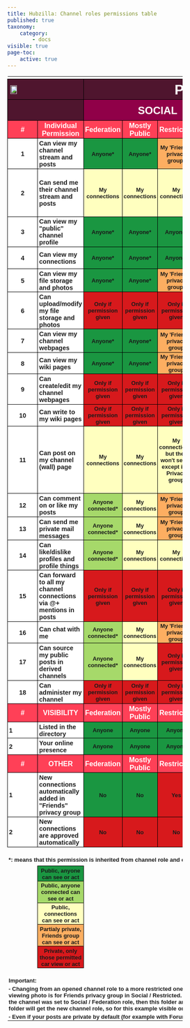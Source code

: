 ```yaml
---
title: Hubzilla: Channel roles permissions table
published: true
taxonomy:
    category:
        - docs
visible: true
page-toc:
    active: true
---
```


<style>
td
  {
  font-style:normal;
  font-weight:bold;
  font-family:Verdana,Arial,Helvetica,sans-serif;
  text-align:center;
  vertical-align:middle;
  padding:0.2em 0.2em 0.1em 0.2em;
  }

.permission_title{
  font-size:2em;
  color:rgb(255, 255, 255);
  background-color:rgb(79,21,46);
  border:0.05em solid rgb(0,0,0);
}

/* Channel_type = Social, Forum, etc. */
.channel_type{
  font-size:1.5em;
  color:rgb(255, 255, 255);
  background-color:rgb(144,0,72);
  border:0.05em solid rgb(0,0,0);
}

/* Channel_role = Federation, Mostly public, etc. */
.channel_role{
  font-size:1em;
  color:rgb(255, 255, 255);
  background-color:rgb(255,64,87);
  border:0.05em solid rgb(0,0,0);
  padding:0.2em 0.2em 0.1em 0.2em;
}

/* Permission_type = Can view, can send, etc. */
.permission_type {
  font-size:0.9em;
  background-color:rgb(255, 255, 255);
  text-align:left;
  border:0.05em solid rgb(0,0,0);
}

.green{
  font-size:0.8em;
  background-color:rgb(26,150,65);
  border:0.05em solid rgb(0,0,0);
}
.lighter_green{
  font-size:0.8em;
  background-color:rgb(166,217,106);
  border:0.05em solid rgb(0,0,0);
}

.orange{
  font-size:0.8em;
  background-color:rgb(253,174,97);
  border:0.05em solid rgb(0,0,0);
}

.yellow{
  font-size:0.8em;
  background-color:rgb(255,255,191);
  border:0.05em solid rgb(0,0,0);
}

.red {
  font-size:0.8em;
  background-color:rgb(215,25,28);
  border:0.05em solid rgb(0,0,0);
}

table {
    border-collapse:collapse;
    width: 80%;
}

</style>

</head>
<body>
<table><colgroup>
<col width="2.5%"></col>
<col width="20%"></col>
<col width="9%"></col>
<col width="9%"></col>
<col width="9%"></col>
<col width="9%"></col>
<col width="9%"></col>
<col width="9%"></col>
<col width="9%"></col>
<col width="7%"></col>
<col width="7%"></col>
</colgroup>
<tbody><tr><td width="2.5%" height="1"></td>
<td width="20%" height="1"></td>
<td width="9%" height="1"></td>
<td width="9%" height="1"></td>
<td width="9%" height="1"></td>
<td width="9%" height="1"></td>
<td width="9%" height="1"></td>
<td width="9%" height="1"></td>
<td width="9%" height="1"></td>
<td width="7%" height="1"></td>
<td width="7%" height="1"></td>
</tr>
<tr>
<td id="cell_A01" colspan="2" class="permission_title" style="text-align:left;"><img src="https://howto.disroot.org/user/pages/01.basics/en/disroot_logo.png" style="width:30%;height:30%;">
</td>
<td id="cell_A1" colspan="9" class="permission_title">PERMISSIONS ROLES</td>
</tr>
<tr><td id="cell_A2" colspan="2" class="permission_title">&nbsp;</td>
<td id="cell_C2" colspan="4" class="channel_type">SOCIAL</td>
<td id="cell_G2" colspan="3" class="channel_type">FORUM</td>
<td id="cell_J2" colspan="2" class="channel_type">FEED</td>
</tr>
<tr><td id="cell_A3" class="channel_role">#</td>
<td id="cell_B3" class="channel_role">Individual Permission</td>
<td id="cell_C3" class="channel_role">Federation</td>
<td id="cell_D3" class="channel_role">Mostly Public</td>
<td id="cell_E3" class="channel_role">Restricted</td>
<td id="cell_F3" class="channel_role">Private</td>
<td id="cell_G3" class="channel_role">Mostly Public</td>
<td id="cell_H3" class="channel_role">Restricted</td>
<td id="cell_I3" class="channel_role">Private</td>
<td id="cell_J3" class="channel_role">Mostly Public</td>
<td id="cell_K3" class="channel_role">Restricted</td>
</tr>
<tr><td id="cell_A4" class="permission_type" style="text-align:center;">1</td>
<td id="cell_B4" class="permission_type">Can view my channel stream and posts</td>
<td id="cell_C4" class="green">Anyone*</td>
<td id="cell_D4" class="green">Anyone*</td>
<td id="cell_E4" class="orange">My 'Friends' privacy group*</td>
<td id="cell_F4" class="orange">My 'Friends' privacy group*</td>
<td id="cell_G4" class="green">Anyone*</td>
<td id="cell_H4" class="orange">My 'Friends' privacy group*</td>
<td id="cell_I4" class="orange">My 'Friends' privacy group*</td>
<td id="cell_J4" class="green">Anyone*</td>
<td id="cell_K4" class="orange">My 'Friends' privacy group*</td>
</tr>
<tr><td id="cell_A5" class="permission_type" style="text-align:center;">2</td>
<td id="cell_B5" class="permission_type">Can send me their channel stream and posts</td>
<td id="cell_C5" class="yellow">My connections</td>
<td id="cell_D5" class="yellow">My connections</td>
<td id="cell_E5" class="yellow">My connections</td>
<td id="cell_F5" class="orange">My 'Friends' privacy group</td>
<td id="cell_G5" class="red">Only if permission given	</td>
<td id="cell_H5" class="red">Only if permission given	</td>
<td id="cell_I5" class="red">Only if permission given	 + Posts only via wall (!mention is disabled)</td>
<td id="cell_J5" class="yellow">My connections</td>
<td id="cell_K5" class="yellow">My connections</td>
</tr>
<tr><td id="cell_A6" class="permission_type" style="text-align:center;">3</td>
<td id="cell_B6" class="permission_type">Can view my &quot;public&quot; channel profile</td>
<td id="cell_C6" class="green">Anyone*</td>
<td id="cell_D6" class="green">Anyone*</td>
<td id="cell_E6" class="green">Anyone*</td>
<td id="cell_F6" class="green">Anyone*</td>
<td id="cell_G6" class="green">Anyone*</td>
<td id="cell_H6" class="green">Anyone*</td>
<td id="cell_I6" class="green">Anyone</td>
<td id="cell_J6" class="green">Anyone*</td>
<td id="cell_K6" class="green">Anyone*</td>
</tr>
<tr><td id="cell_A7" class="permission_type" style="text-align:center;">4</td>
<td id="cell_B7" class="permission_type">Can view my connections</td>
<td id="cell_C7" class="green">Anyone*</td>
<td id="cell_D7" class="green">Anyone*</td>
<td id="cell_E7" class="green">Anyone*</td>
<td id="cell_F7" class="orange">My 'Friends' privacy group</td>
<td id="cell_G7" class="orange">Anyone*</td>
<td id="cell_H7" class="green">Anyone*</td>
<td id="cell_I7" class="yellow">My connections</td>
<td id="cell_J7" class="green">Anyone*</td>
<td id="cell_K7" class="green">Anyone*</td>
</tr>
<tr><td id="cell_A8" class="permission_type" style="text-align:center;">5</td>
<td id="cell_B8" class="permission_type">Can view my file storage and photos</td>
<td id="cell_C8" class="green">Anyone*</td>
<td id="cell_D8" class="green">Anyone*</td>
<td id="cell_E8" class="orange">My 'Friends' privacy group*</td>
<td id="cell_F8" class="orange">My 'Friends' privacy group</td>
<td id="cell_G8" class="green">Anyone*</td>
<td id="cell_H8" class="orange">My 'Friends' privacy group*</td>
<td id="cell_I8" class="orange">My 'Friends' privacy group</td>
<td id="cell_J8" class="green">Anyone*</td>
<td id="cell_K8" class="orange">My 'Friends' privacy group</td>
</tr>
<tr><td id="cell_A9" class="permission_type" style="text-align:center;">6</td>
<td id="cell_B9" class="permission_type">Can upload/modify my file storage and photos</td>
<td id="cell_C9" class="red">Only if permission given	</td>
<td id="cell_D9" class="red">Only if permission given	</td>
<td id="cell_E9" class="red">Only if permission given	</td>
<td id="cell_F9" class="red">Only if permission given	</td>
<td id="cell_G9" class="red">Only if permission given	</td>
<td id="cell_H9" class="red">Only if permission given	</td>
<td id="cell_I9" class="red">Only if permission given	</td>
<td id="cell_J9" class="red">Only if permission given	</td>
<td id="cell_K9" class="red">Only if permission given	</td>
</tr>
<tr><td id="cell_A10" class="permission_type" style="text-align:center;">7</td>
<td id="cell_B10" class="permission_type">Can view my channel webpages</td>
<td id="cell_C10" class="green">Anyone*</td>
<td id="cell_D10" class="green">Anyone*</td>
<td id="cell_E10" class="orange">My 'Friends' privacy group</td>
<td id="cell_F10" class="orange">My 'Friends' privacy group</td>
<td id="cell_G10" class="green">Anyone*</td>
<td id="cell_H10" class="orange">My 'Friends' privacy group*</td>
<td id="cell_I10" class="orange">My 'Friends' privacy group</td>
<td id="cell_J10" class="green">Anyone*</td>
<td id="cell_K10" class="orange">My 'Friends' privacy group</td>
</tr>
<tr><td id="cell_A11" class="permission_type" style="text-align:center;">8</td>
<td id="cell_B11" class="permission_type">Can view my wiki pages</td>
<td id="cell_C11" class="green">Anyone*</td>
<td id="cell_D11" class="green">Anyone*</td>
<td id="cell_E11" class="orange">My 'Friends' privacy group</td>
<td id="cell_F11" class="orange">My 'Friends' privacy group</td>
<td id="cell_G11" class="green">Anyone*</td>
<td id="cell_H11" class="orange">My 'Friends' privacy group*</td>
<td id="cell_I11" class="orange">My 'Friends' privacy group</td>
<td id="cell_J11" class="green">Anyone*</td>
<td id="cell_K11" class="orange">My 'Friends' privacy group</td>
</tr>
<tr><td id="cell_A12" class="permission_type" style="text-align:center;">9</td>
<td id="cell_B12" class="permission_type">Can create/edit my channel webpages</td>
<td id="cell_C12" class="red">Only if permission given	</td>
<td id="cell_D12" class="red">Only if permission given	</td>
<td id="cell_E12" class="red">Only if permission given	</td>
<td id="cell_F12" class="red">Only if permission given	</td>
<td id="cell_G12" class="red">Only if permission given	</td>
<td id="cell_H12" class="red">Only if permission given	</td>
<td id="cell_I12" class="red">Only if permission given	</td>
<td id="cell_J12" class="red">Only if permission given	</td>
<td id="cell_K12" class="red">Only if permission given	</td>
</tr>
<tr><td id="cell_A13" class="permission_type" style="text-align:center;">10</td>
<td id="cell_B13" class="permission_type">Can write to my wiki pages</td>
<td id="cell_C13" class="red">Only if permission given	</td>
<td id="cell_D13" class="red">Only if permission given	</td>
<td id="cell_E13" class="red">Only if permission given	</td>
<td id="cell_F13" class="red">Only if permission given	</td>
<td id="cell_G13" class="red">Only if permission given	</td>
<td id="cell_H13" class="red">Only if permission given	</td>
<td id="cell_I13" class="red">Only if permission given	</td>
<td id="cell_J13" class="red">Only if permission given	</td>
<td id="cell_K13" class="red">Only if permission given	</td>
</tr>
<tr><td id="cell_A14" class="permission_type" style="text-align:center;">11</td>
<td id="cell_B14" class="permission_type">Can post on my channel (wall) page</td>
<td id="cell_C14" class="yellow">My connections</td>
<td id="cell_D14" class="yellow">My connections</td>
<td id="cell_E14" class="yellow">My connections, but they won't see it, except if in Privacy group</td>
<td id="cell_F14" class="yellow">My connections, but they won't see it, except if in Privacy group</td>
<td id="cell_G14" class="yellow">My connections</td>
<td id="cell_H14" class="yellow">My connections, but they won't see it, except if in Privacy group</td>
<td id="cell_I14" class="yellow">My connections, but they won't see it, except if in Privacy group. They can't override that.</td>
<td id="cell_J14" class="yellow">My connections</td>
<td id="cell_K14" class="yellow">My connections, but they won't see it, except if in Privacy group</td>
</tr>
<tr><td id="cell_A15" class="permission_type" style="text-align:center;">12</td>
<td id="cell_B15" class="permission_type">Can comment on or like my posts</td>
<td id="cell_C15" class="lighter_green">Anyone connected*</td>
<td id="cell_D15" class="yellow">My connections</td>
<td id="cell_E15" class="orange">My 'Friends' privacy group</td>
<td id="cell_F15" class="orange">My 'Friends' privacy group</td>
<td id="cell_G15" class="yellow">My connections</td>
<td id="cell_H15" class="orange">My 'Friends' privacy group</td>
<td id="cell_I15" class="orange">My 'Friends' privacy group</td>
<td id="cell_J15" class="yellow">My connections</td>
<td id="cell_K15" class="orange">My 'Friends' privacy group</td>
</tr>
<tr><td id="cell_A16" class="permission_type" style="text-align:center;">13</td>
<td id="cell_B16" class="permission_type">Can send me private mail messages</td>
<td id="cell_C16" class="lighter_green">Anyone connected*</td>
<td id="cell_D16" class="yellow">My connections</td>
<td id="cell_E16" class="orange">My 'Friends' privacy group</td>
<td id="cell_F16" class="orange">My 'Friends' privacy group</td>
<td id="cell_G16" class="yellow">My connections</td>
<td id="cell_H16" class="yellow">My connections</td>
<td id="cell_I16" class="yellow">My connections</td>
<td id="cell_J16" class="yellow">My connections</td>
<td id="cell_K16" class="orange">My 'Friends' privacy group</td>
</tr>
<tr><td id="cell_A17" class="permission_type" style="text-align:center;">14</td>
<td id="cell_B17" class="permission_type">Can like/dislike profiles and profile things</td>
<td id="cell_C17" class="lighter_green">Anyone connected*</td>
<td id="cell_D17" class="yellow">My connections</td>
<td id="cell_E17" class="yellow">My connections</td>
<td id="cell_F17" class="yellow">My connections</td>
<td id="cell_G17" class="yellow">My connections</td>
<td id="cell_H17" class="yellow">My connections</td>
<td id="cell_I17" class="yellow">My connections</td>
<td id="cell_J17" class="yellow">My connections</td>
<td id="cell_K17" class="yellow">My connections</td>
</tr>
<tr><td id="cell_A18" class="permission_type" style="text-align:center;">15</td>
<td id="cell_B18" class="permission_type">Can forward to all my channel connections via @+ mentions in posts</td>
<td id="cell_C18" class="red">Only if permission given	</td>
<td id="cell_D18" class="red">Only if permission given	</td>
<td id="cell_E18" class="red">Only if permission given	</td>
<td id="cell_F18" class="red">Only if permission given	</td>
<td id="cell_G18" class="yellow">My connections</td>
<td id="cell_H18" class="orange">My 'Friends' privacy group</td>
<td id="cell_I18" class="orange">My 'Friends' privacy group</td>
<td id="cell_J18" class="red">Only if permission given	</td>
<td id="cell_K18" class="red">Only if permission given	</td>
</tr>
<tr><td id="cell_A19" class="permission_type" style="text-align:center;">16</td>
<td id="cell_B19" class="permission_type">Can chat with me</td>
<td id="cell_C19" class="lighter_green">Anyone connected*</td>
<td id="cell_D19" class="yellow">My connections</td>
<td id="cell_E19" class="orange">My 'Friends' privacy group</td>
<td id="cell_F19" class="red">Only if permission given	</td>
<td id="cell_G19" class="yellow">My connections</td>
<td id="cell_H19" class="yellow">My connections</td>
<td id="cell_I19" class="yellow">My connections</td>
<td id="cell_J19" class="yellow">My connections</td>
<td id="cell_K19" class="red">Only if permission given	</td>
</tr>
<tr><td id="cell_A20" class="permission_type" style="text-align:center;">17</td>
<td id="cell_B20" class="permission_type">Can source my public posts in derived channels</td>
<td id="cell_C20" class="lighter_green">Anyone connected*</td>
<td id="cell_D20" class="yellow">My connections</td>
<td id="cell_E20" class="red">Only if permission given	</td>
<td id="cell_F20" class="red">Only if permission given	</td>
<td id="cell_G20" class="yellow">My connections</td>
<td id="cell_H20" class="red">Only if permission given	</td>
<td id="cell_I20" class="red">Only if permission given	</td>
<td id="cell_J20" class="yellow">My connections</td>
<td id="cell_K20" class="yellow">My connections</td>
</tr>
<tr><td id="cell_A21" class="permission_type" style="text-align:center;">18</td>
<td id="cell_B21" class="permission_type">Can administer my channel</td>
<td id="cell_C21" class="red">Only if permission given	</td>
<td id="cell_D21" class="red">Only if permission given	</td>
<td id="cell_E21" class="red">Only if permission given	</td>
<td id="cell_F21" class="red">Only if permission given	</td>
<td id="cell_G21" class="red">Only if permission given	</td>
<td id="cell_H21" class="red">Only if permission given	</td>
<td id="cell_I21" class="red">Only if permission given	</td>
<td id="cell_J21" class="red">Only if permission given	</td>
<td id="cell_K21" class="red">Only if permission given	</td>
</tr>
<tr><td id="cell_A22" class="channel_role">#</td>
<td id="cell_B22" class="channel_role">VISIBILITY</td>
<td id="cell_C22" class="channel_role">Federation</td>
<td id="cell_D22" class="channel_role">Mostly Public</td>
<td id="cell_E22" class="channel_role">Restricted</td>
<td id="cell_F22" class="channel_role">Private</td>
<td id="cell_G22" class="channel_role">Mostly Public</td>
<td id="cell_H22" class="channel_role">Restricted</td>
<td id="cell_I22" class="channel_role">Private</td>
<td id="cell_J22" class="channel_role">Mostly Public</td>
<td id="cell_K22" class="channel_role">Restricted</td>
</tr>
<tr><td id="cell_A23" class="permission_type">1</td>
<td id="cell_B23" class="permission_type">Listed in the directory</td>
<td id="cell_C23" class="green">Anyone</td>
<td id="cell_D23" class="green">Anyone</td>
<td id="cell_E23" class="green">Anyone</td>
<td id="cell_F23" class="red">No</td>
<td id="cell_G23" class="green">Anyone</td>
<td id="cell_H23" class="green">Anyone</td>
<td id="cell_I23" class="red">No</td>
<td id="cell_J23" class="green">Anyone</td>
<td id="cell_K23" class="red">No</td>
</tr>
<tr><td id="cell_A24" class="permission_type">2</td>
<td id="cell_B24" class="permission_type">Your online presence</td>
<td id="cell_C24" class="green">Anyone</td>
<td id="cell_D24" class="green">Anyone</td>
<td id="cell_E24" class="green">Anyone</td>
<td id="cell_F24" class="red">No one</td>
<td id="cell_G24" class="red">No one</td>
<td id="cell_H24" class="red">No one</td>
<td id="cell_I24" class="red">No one</td>
<td id="cell_J24" class="red">No one</td>
<td id="cell_K24" class="red">No one</td>
</tr>
<tr><td id="cell_A25" class="channel_role">#</td>
<td id="cell_B25" class="channel_role">OTHER</td>
<td id="cell_C25" class="channel_role">Federation</td>
<td id="cell_D25" class="channel_role">Mostly Public</td>
<td id="cell_E25" class="channel_role">Restricted</td>
<td id="cell_F25" class="channel_role">Private</td>
<td id="cell_G25" class="channel_role">Mostly Public</td>
<td id="cell_H25" class="channel_role">Restricted</td>
<td id="cell_I25" class="channel_role">Private</td>
<td id="cell_J25" class="channel_role">Mostly Public</td>
<td id="cell_K25" class="channel_role">Restricted</td>
</tr>
<tr><td id="cell_A26" class="permission_type">1</td>
<td id="cell_B26" class="permission_type">New connections automatically added in &quot;Friends&quot; privacy group</td>
<td id="cell_C26" class="green">No</td>
<td id="cell_D26" class="green">No</td>
<td id="cell_E26" class="red">Yes</td>
<td id="cell_F26" class="red">Yes</td>
<td id="cell_G26" class="green">No</td>
<td id="cell_H26" class="red">Yes</td>
<td id="cell_I26" class="red">Yes</td>
<td id="cell_J26" class="green">No</td>
<td id="cell_K26" class="red">Yes</td>
</tr>
<tr><td id="cell_A27" class="permission_type">2</td>
<td id="cell_B27" class="permission_type">New connections are approved automatically</td>
<td id="cell_C27" class="red">No</td>
<td id="cell_D27" class="red">No</td>
<td id="cell_E27" class="red">No</td>
<td id="cell_F27" class="red">No</td>
<td id="cell_G27" class="green">Yes</td>
<td id="cell_H27" class="red">No</td>
<td id="cell_I27" class="red">No</td>
<td id="cell_J27" class="green">Yes</td>
<td id="cell_K27" class="red">No</td>
</tr>
<tr><td id="cell_A28" style="font-size:small;text-align:left;">&nbsp;</td>
<td id="cell_B28" style="font-weight:bold;font-size:small;text-align:left;">&nbsp;</td>
<td id="cell_C28" style="font-size:small;text-align:left;">&nbsp;</td>
<td id="cell_D28" style="font-size:small;text-align:left;">&nbsp;</td>
<td id="cell_E28" style="font-size:small;text-align:left;">&nbsp;</td>
<td id="cell_F28" style="font-size:small;text-align:left;">&nbsp;</td>
<td id="cell_G28" style="font-size:small;text-align:left;">&nbsp;</td>
<td id="cell_H28" style="font-size:small;text-align:left;">&nbsp;</td>
<td id="cell_I28" style="font-size:small;text-align:left;">&nbsp;</td>
<td id="cell_J28" style="font-size:small;text-align:left;">&nbsp;</td>
<td id="cell_K28" style="font-size:small;text-align:left;">&nbsp;</td>
</tr>
<tr><td id="cell_A29" colspan="9" style="font-size:small;text-align:left;">*: means that this permission is inherited from channel role and can't be modified. Everything else can be modified</td>
</tr>
<tr><td></td></tr>
<tr><td id="cell_A31" style="font-size:small;text-align:left;">&nbsp;</td>
<td id="cell_B31" class="green">Public, anyone can see or act</td>
</tr>
<tr><td id="cell_A32" style="font-size:small;text-align:left;">&nbsp;</td>
<td id="cell_B32" class="lighter_green"> Public, anyone connected can see or act</td>
</tr>
<tr><td id="cell_A33" style="font-weight:bold;font-size:small;text-align:left;">&nbsp;</td>
<td id="cell_B33" class="yellow">Public, connections can see or act</td>
</tr>
<tr><td id="cell_A34" style="font-weight:bold;font-size:small;text-align:left;">&nbsp;</td>
<td id="cell_B34" class="orange"> Partialy private, Friends group can see or act</td>
</tr>
<tr><td id="cell_A35" style="font-weight:bold;font-size:small;text-align:left;">&nbsp;</td>
<td id="cell_B35" class="red">Private, only those permitted car view or act</td>
</tr>
<tr><td id="cell_A36" style="font-weight:bold;font-size:small;text-align:left;">&nbsp;</td>
</tr>
<tr><td id="cell_A37" style="font-weight:bold;font-size:small;background-color:rgb(255, 255, 255);text-align:left;">Important:</td>
</tr>
<tr>
<td id="cell_A38" colspan="9" style="font-weight:bold;font-size:small;background-color:rgb(255, 255, 255);text-align:left;">- Changing from an opened channel role to a more restricted one doesn't change the permissions already set. 'For ex, viewing photo is for Friends privacy group in Social / Restricted. However, if a folder of picture was created before while the channel was set to Social / Federation role, then this folder and its files can be seen by anyone. But creating a new folder will get the new channel role, so for this example visible only to Friends privacy group</td>
</tr>
<tr><td id="cell_A39" colspan="9" style="font-weight:bold;font-size:small;background-color:rgb(255, 255, 255);text-align:left;">- Even if your posts are private by default (for example with Forum - Restricted) you can still choose to post &quot;public&quot;</td>
</tr></tbody></table>
